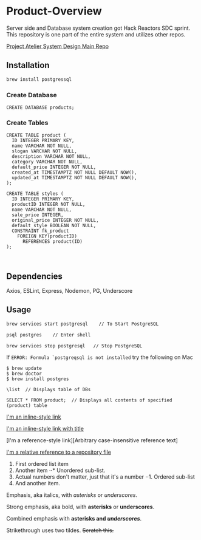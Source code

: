 # Product-Overview
Server side and Database system creation got Hack Reactors SDC sprint. This repository is one part of the entire system and utilizes other repos.

[Project Atelier System Design Main Repo](https://github.com/Project-Atelier-System-Design "Project-Atelier-System-Design")

## Installation

```bash
brew install postgressql
```

  ### Create Database
  ``` 
  CREATE DATABASE products;
  ```
  
  ### Create Tables
  ```
  CREATE TABLE product (
    ID INTEGER PRIMARY KEY,
    name VARCHAR NOT NULL,
    slogan VARCHAR NOT NULL,
    description VARCHAR NOT NULL,
    category VARCHAR NOT NULL,
    default_price INTEGER NOT NULL,
    created_at TIMESTAMPTZ NOT NULL DEFAULT NOW(),
    updated_at TIMESTAMPTZ NOT NULL DEFAULT NOW(),
  );
  
  CREATE TABLE styles (
    ID INTEGER PRIMARY KEY,
    productID INTEGER NOT NULL,
    name VARCHAR NOT NULL,
    sale_price INTEGER,
    original_price INTEGER NOT NULL,
    default_style BOOLEAN NOT NULL,
    CONSTRAINT fk_product
      FOREIGN KEY(productID)
        REFERENCES product(ID)
  );
  
  
  
  ```
  
## Dependencies
Axios, ESLint, Express, Nodemon, PG, Underscore

## Usage

```bash
brew services start postgresql    // To Start PostgreSQL 

psql postgres    // Enter shell 

brew services stop postgresql   // Stop PostgreSQL
```

If ```ERROR: Formula `postgreqsql is not installed``` try the following on Mac

```
$ brew update
$ brew doctor
$ brew install postgres
```

```
\list  // Displays table of DBs

SELECT * FROM product;  // Displays all contents of specified (product) table
```


[I'm an inline-style link](https://www.google.com)

[I'm an inline-style link with title](https://www.google.com "Google's Homepage")

[I'm a reference-style link][Arbitrary case-insensitive reference text]

[I'm a relative reference to a repository file](../blob/master/LICENSE)



1. First ordered list item
2. Another item
⋅⋅* Unordered sub-list.
1. Actual numbers don't matter, just that it's a number
⋅⋅1. Ordered sub-list
4. And another item.


Emphasis, aka italics, with *asterisks* or _underscores_.

Strong emphasis, aka bold, with **asterisks** or __underscores__.

Combined emphasis with **asterisks and _underscores_**.

Strikethrough uses two tildes. ~~Scratch this.~~
